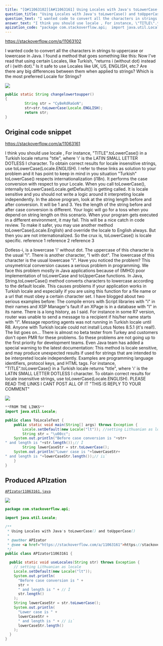 ```yaml
---
title: "[Q#11063102][A#11063161] Using Locales with Java's toLowerCase() and toUpperCase()"
question_title: "Using Locales with Java's toLowerCase() and toUpperCase()"
question_text: "I wanted code to convert all the characters in strings to uppercase or lowercase in Java. I found a method that goes something like this: Now I've read that using certain Locales, like Turkish, \"returns i (without dot) instead of i (with dot).\" Is it safe to use Locales like UK, US, ENGLISH, etc.? Are there any big differences between them when applied to strings? Which is the most preferred Locale for Strings?"
answer_text: "I think you should use locale , For instance, \"TITLE\".toLowerCase() in a Turkish locale returns   \"tıtle\", where 'ı' is the LATIN SMALL LETTER DOTLESS I character. To   obtain correct results for locale insensitive strings, use   toLowerCase(Locale.ENGLISH). I refer to these links as solution to your problem and it has point to keep in mind in you situation \"Turkish\" toLowerCase() respects internationalization (i18n). It performs the   case conversion with respect to your Locale. When you call   toLowerCase(), internally toLowerCase(Locale.getDefault()) is getting   called. It is locale sensitive and you should not write a logic around   it interpreting locale independently. In the above program, look at the string length before and after   conversion. It will be 1 and 3. Yes the length of the string before   and after case conversion is different. Your logic will go for a toss   when you depend on string length on this scenario. When your program   gets executed in a different environment, it may fail. This will be a   nice catch in code review. To make it safer, you may use another method   toLowerCase(Locale.English) and override the locale to English always.   But then you are not internationalized. So the crux is, toLowerCase() is locale specific. reference 1 reference 2 reference 3  Dotless-i, is a lowercase 'i' without dot. The uppercase of this character is the usual \"I\". There is another character, \"I with dot\". The lowercase of this character is the usual lowercase \"i\". Have you noticed the problem? This unsymetrical conversion causes a serious problem in programming. We face this problem mostly in Java applications because of (IMHO) poor implementation of toLowerCase and toUpperCase functions. In Java, String.toLowerCase() method converts characters to lowercase according to the default locale. This causes problems if your application works in Turkish locale and especially if you are using this function for a file name or a url that must obey a certain character set. I have blogged about two serious examples before: The compile errors with Script libraries with \"i\" in their names and XSP Manager's fault if an XPage is in a database with \"I\" in its name. There is a long history, as I said. For instance in some R7 version, router was unable to send a message to a recipient if his/her name starts with \"I\". Message reporting agents was not running in Turkish locale until R8. Anyone with Turkish locale could not install Lotus Notes 8.5.1 (it's real!). The list goes on... There is almost no beta tester from Turkey and customers don't open PMR for these problems. So these problems are not going up to the first priority for development teams. Even Java team has added a special warning to the latest documentation: This method is locale sensitive, and may produce unexpected results if   used for strings that are intended to be interpreted locale   independently. Examples are programming language identifiers, protocol   keys, and HTML tags. For instance, \"TITLE\".toLowerCase() in a Turkish   locale returns \"tıtle\", where 'ı' is the LATIN SMALL LETTER DOTLESS I   character. To obtain correct results for locale insensitive strings,   use toLowerCase(Locale.ENGLISH). PLEASE READ THE LINKS I CANT POST ALL OF IT \"THIS IS REPLY TO YOUR COMMENT\""
apization_code: "package com.stackoverflow.api;  import java.util.Locale;  /**  * Using Locales with Java's toLowerCase() and toUpperCase()  *  * @author APIzator  * @see <a href=\"https://stackoverflow.com/a/11063161\">https://stackoverflow.com/a/11063161</a>  */ public class APIzator11063161 {    public static void useLocales(String str) throws Exception {     // setting Lithuanian as locale     Locale.setDefault(new Locale(\"lt\"));     System.out.println(       \"Before case conversion is \" +       str +       \" and length is \" + // Ì       str.length()     );     String lowerCaseStr = str.toLowerCase();     System.out.println(       \"Lower case is \" +       lowerCaseStr +       \" and length is \" + // iı`       lowerCaseStr.length()     );   } }"
---
```


https://stackoverflow.com/q/11063102

I wanted code to convert all the characters in strings to uppercase or lowercase in Java.
I found a method that goes something like this:
Now I&#x27;ve read that using certain Locales, like Turkish, &quot;returns i (without dot) instead of i (with dot).&quot;
Is it safe to use Locales like UK, US, ENGLISH, etc.? Are there any big differences between them when applied to strings?
Which is the most preferred Locale for Strings?


<div class="code-logo"><img src="/stackoverflow.png" /></div>

```java
public static String changelowertoupper()
{
         String str = "CyBeRdRaGoN";
         str=str.toLowerCase(Locale.ENGLISH);
         return str;
}
```


## Original code snippet

https://stackoverflow.com/a/11063161

I think you should use locale ,
For instance, &quot;TITLE&quot;.toLowerCase() in a Turkish locale returns
  &quot;tıtle&quot;, where &#x27;ı&#x27; is the LATIN SMALL LETTER DOTLESS I character. To
  obtain correct results for locale insensitive strings, use
  toLowerCase(Locale.ENGLISH).
I refer to these links as solution to your problem
and it has point to keep in mind in you situation &quot;Turkish&quot;
toLowerCase() respects internationalization (i18n). It performs the
  case conversion with respect to your Locale. When you call
  toLowerCase(), internally toLowerCase(Locale.getDefault()) is getting
  called. It is locale sensitive and you should not write a logic around
  it interpreting locale independently.
In the above program, look at the string length before and after
  conversion. It will be 1 and 3. Yes the length of the string before
  and after case conversion is different. Your logic will go for a toss
  when you depend on string length on this scenario. When your program
  gets executed in a different environment, it may fail. This will be a
  nice catch in code review.
To make it safer, you may use another method
  toLowerCase(Locale.English) and override the locale to English always.
  But then you are not internationalized.
So the crux is, toLowerCase() is locale specific.
reference 1
reference 2
reference 3

Dotless-i, is a lowercase &#x27;i&#x27; without dot. The uppercase of this character is the usual &quot;I&quot;. There is another character, &quot;I with dot&quot;. The lowercase of this character is the usual lowercase &quot;i&quot;.
Have you noticed the problem? This unsymetrical conversion causes a serious problem in programming. We face this problem mostly in Java applications because of (IMHO) poor implementation of toLowerCase and toUpperCase functions.
In Java, String.toLowerCase() method converts characters to lowercase according to the default locale. This causes problems if your application works in Turkish locale and especially if you are using this function for a file name or a url that must obey a certain character set.
I have blogged about two serious examples before: The compile errors with Script libraries with &quot;i&quot; in their names and XSP Manager&#x27;s fault if an XPage is in a database with &quot;I&quot; in its name.
There is a long history, as I said. For instance in some R7 version, router was unable to send a message to a recipient if his/her name starts with &quot;I&quot;. Message reporting agents was not running in Turkish locale until R8. Anyone with Turkish locale could not install Lotus Notes 8.5.1 (it&#x27;s real!). The list goes on...
There is almost no beta tester from Turkey and customers don&#x27;t open PMR for these problems. So these problems are not going up to the first priority for development teams.
Even Java team has added a special warning to the latest documentation:
This method is locale sensitive, and may produce unexpected results if
  used for strings that are intended to be interpreted locale
  independently. Examples are programming language identifiers, protocol
  keys, and HTML tags. For instance, &quot;TITLE&quot;.toLowerCase() in a Turkish
  locale returns &quot;tıtle&quot;, where &#x27;ı&#x27; is the LATIN SMALL LETTER DOTLESS I
  character. To obtain correct results for locale insensitive strings,
  use toLowerCase(Locale.ENGLISH).
PLEASE READ THE LINKS I CANT POST ALL OF IT &quot;THIS IS REPLY TO YOUR COMMENT&quot;

<div class="code-logo"><img src="/stackoverflow.png" /></div>

```java
**FROM THE LINKS**
import java.util.Locale;

public class ToLocaleTest {
    public static void main(String[] args) throws Exception {
        Locale.setDefault(new Locale("lt")); //setting Lithuanian as locale
        String str = "\u00cc";
    System.out.println("Before case conversion is "+str+
" and length is "+str.length());// Ì
        String lowerCaseStr = str.toLowerCase();
    System.out.println("Lower case is "+lowerCaseStr+
" and length is "+lowerCaseStr.length());// iı`
    }
}
```

## Produced APIzation

[`APIzator11063161.java`](https://github.com/blind-papers/apization-temp-data/raw/main/search/APIzator11063161.java)

<div class="code-logo"><img src="/apizator.png" /></div>

```java
package com.stackoverflow.api;

import java.util.Locale;

/**
 * Using Locales with Java's toLowerCase() and toUpperCase()
 *
 * @author APIzator
 * @see <a href="https://stackoverflow.com/a/11063161">https://stackoverflow.com/a/11063161</a>
 */
public class APIzator11063161 {

  public static void useLocales(String str) throws Exception {
    // setting Lithuanian as locale
    Locale.setDefault(new Locale("lt"));
    System.out.println(
      "Before case conversion is " +
      str +
      " and length is " + // Ì
      str.length()
    );
    String lowerCaseStr = str.toLowerCase();
    System.out.println(
      "Lower case is " +
      lowerCaseStr +
      " and length is " + // iı`
      lowerCaseStr.length()
    );
  }
}

```